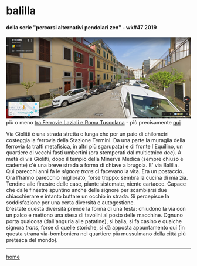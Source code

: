 # balilla  

#### della serie "percorsi alternativi pendolari zen" - wk#47 2019     
  
![](/19wk47balilla.png "Roma - via Balilla")  
più o meno [tra Ferrovie Laziali e Roma Tuscolana](/19wk37-papz-laziali-tuscolana.md) - più precisamente [qui](https://goo.gl/maps/earEFep2mgrBiUfm8)   

Via Giolitti è una strada stretta e lunga che per un paio di chilometri costeggia la ferrovia della Stazione Termini. Da una parte la muraglia della ferrovia (a tratti metafisica, in altri più sgarupata) e di fronte l'Equilino, un quartiere di vecchi fasti umbertini (ora stemperati dal multietnico *doc*). A metà di via Giolitti, dopo il tempio della Minerva Medica (sempre chiuso e cadente) c'è una breve strada a forma di chiave a brugola. E' via Balilla.  
Qui parecchi anni fa le *signore trans* ci facevano la vita. Era un postaccio. Ora l'hanno parecchio migliorato, forse troppo: sembra la cucina di mia zia. Tendine alle finestre delle case, piante sistemate, niente cartacce. Capace che dalle finestre spuntino anche delle signore per scambiarsi due chiacchierare e intanto buttare un occhio in strada. Si percepisce la soddisfazione per una certa diversità e autogestione.  
D'estate questa diversità prende la forma di una festa: chiudono la via con un palco e mettono una stesa di tavolini al posto delle macchine. Ognuno porta qualcosa (dall'anguria alle patatine), si balla, si fa casino e qualche signora *trans*, forse di quelle storiche, si dà apposta appuntamento qui (in questa strana via-bomboniera nel quartiere più mussulmano della città più pretesca del mondo).  

---  
[home](/papz.md)  


